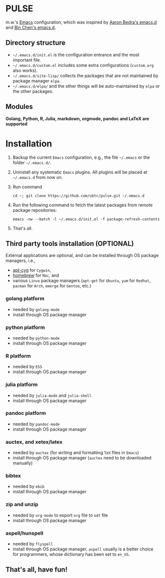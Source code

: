 PULSE
=====

m.w.'s [Emacs](https://www.gnu.org/software/emacs/) configuration, which was inspired by
    [Aaron Bedra's emacs.d](https://github.com/abedra/emacs.d) and [Bin Chen's emacs.d](https://github.com/redguardtoo/emacs.d).

## Directory structure
- `~/.emacs.d/init.el` is the configuration entrance and the most important file.
- `~/.emacs.d/custom.el` includes some extra configurations (`custom.org` also works).
- `~/.emacs.d/site-lisp/` collects the packages that are not maintained by package manager `elpa`.
- `~/.emacs.d/elpa/` and the other things will be auto-maintained by `elpa` or the other packages.


## Modules
**Golang, Python, R, Julia, markdown, orgmode, pandoc and LaTeX are supported**


# Installation
1. Backup the current `Emacs` configuration, e.g., the file `~/.emacs` or the folder `~/.emacs.d/`.
1. Uninstall any systematic `Emacs` plugins. All plugins will be placed at `~/.emacs.d` from now on.
1. Run command

    `cd ~; git clone https://github.com/ubtc/pulse.git ~/.emacs.d`

1. Run the following command to fetch the latest packages from remote package repositories:

    `emacs -nw --batch -l ~/.emacs.d/init.el -f package-refresh-contents`

1. That's all.


## Third party tools installation (OPTIONAL)
External applications are optional, and can be installed through OS package managers, i.e.,
- [apt-cyg](https://github.com/transcode-open/apt-cyg) for `Cygwin`,
- [homebrew](https://github.com/mxcl/homebrew) for `Mac`, and
- various `Linux` package managers (`apt-get` for `Ubuntu`, `yum` for `Redhat`, `pacman` for `Arch`, `emerge` for `Gentoo`, etc.)

### golang platform
- needed by `golang-mode`
- install through OS package manager

### python platform
- needed by `python-mode`
- install through OS package manager

### R platform
- needed by `ESS`
- install through OS package manager

### julia platform
- needed by `julia-mode` and `julia-shell`
- install through OS package manager

### pandoc platform
- needed by `pandoc-mode`
- install through OS package manager

### auctex, and xetex/latex
- needed by `auctex` (for writing and formatting `TeX` files in `Emacs`)
- install through OS package manager (`auctex` need to be downloaded manually)

### bibtex
- needed by `ebib`
- install through OS package manager

### zip and unzip
- needed by `org-mode` to export `org` file to `odt` file
- install through OS package manager

### aspell/hunspell
- needed by `flyspell`
- install through OS package manager. `aspell` usually is a better choice for programmers, whose dictionary has been set to `en_US`.

## That's all, have fun!
